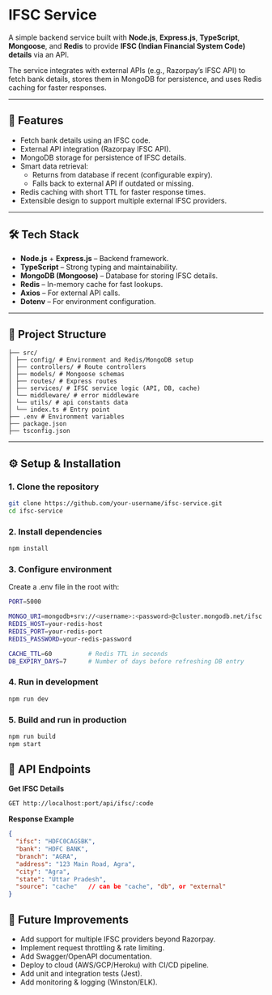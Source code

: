 # IFSC Service

A simple backend service built with **Node.js**, **Express.js**, **TypeScript**, **Mongoose**, and **Redis** to provide **IFSC (Indian Financial System Code) details** via an API.

The service integrates with external APIs (e.g., Razorpay’s IFSC API) to fetch bank details, stores them in MongoDB for persistence, and uses Redis caching for faster responses.

---

## 🚀 Features

- Fetch bank details using an IFSC code.
- External API integration (Razorpay IFSC API).
- MongoDB storage for persistence of IFSC details.
- Smart data retrieval:
  - Returns from database if recent (configurable expiry).
  - Falls back to external API if outdated or missing.
- Redis caching with short TTL for faster response times.
- Extensible design to support multiple external IFSC providers.

---

## 🛠️ Tech Stack

- **Node.js** + **Express.js** – Backend framework.
- **TypeScript** – Strong typing and maintainability.
- **MongoDB (Mongoose)** – Database for storing IFSC details.
- **Redis** – In-memory cache for fast lookups.
- **Axios** – For external API calls.
- **Dotenv** – For environment configuration.

---

## 📂 Project Structure

```
├── src/
│ ├── config/ # Environment and Redis/MongoDB setup
│ ├── controllers/ # Route controllers
│ ├── models/ # Mongoose schemas
│ ├── routes/ # Express routes
│ ├── services/ # IFSC service logic (API, DB, cache)
│ └── middleware/ # error middleware
│ └── utils/ # api constants data
│ └── index.ts # Entry point
├── .env # Environment variables
├── package.json
├── tsconfig.json

```


---

## ⚙️ Setup & Installation

### 1. Clone the repository
```bash
git clone https://github.com/your-username/ifsc-service.git
cd ifsc-service
```

### 2. Install dependencies
```bash
npm install
```
### 3. Configure environment
Create a .env file in the root with:
```bash
PORT=5000

MONGO_URI=mongodb+srv://<username>:<password>@cluster.mongodb.net/ifsc
REDIS_HOST=your-redis-host
REDIS_PORT=your-redis-port
REDIS_PASSWORD=your-redis-password

CACHE_TTL=60          # Redis TTL in seconds
DB_EXPIRY_DAYS=7      # Number of days before refreshing DB entry
```

### 4. Run in development
```bash
npm run dev
```

### 5. Build and run in production
```bash
npm run build
npm start
```
## 📡 API Endpoints

**Get IFSC Details**
```bash
GET http://localhost:port/api/ifsc/:code
```

**Response Example**
```json
{
  "ifsc": "HDFC0CAGSBK",
  "bank": "HDFC BANK",
  "branch": "AGRA",
  "address": "123 Main Road, Agra",
  "city": "Agra",
  "state": "Uttar Pradesh",
  "source": "cache"   // can be "cache", "db", or "external"
}
```
## 🔮 Future Improvements

- Add support for multiple IFSC providers beyond Razorpay.
- Implement request throttling & rate limiting.
- Add Swagger/OpenAPI documentation.
- Deploy to cloud (AWS/GCP/Heroku) with CI/CD pipeline.
- Add unit and integration tests (Jest).
- Add monitoring & logging (Winston/ELK).
